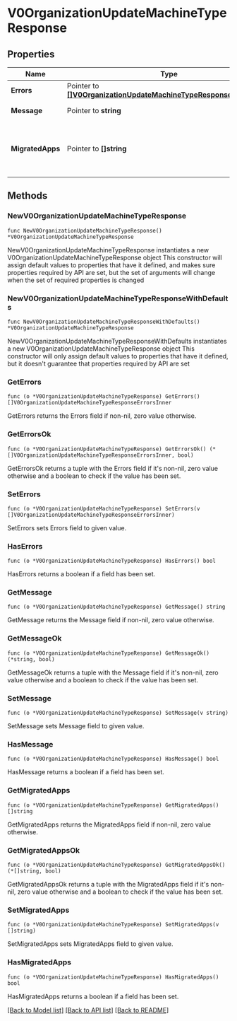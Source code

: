 # V0OrganizationUpdateMachineTypeResponse

## Properties

Name | Type | Description | Notes
------------ | ------------- | ------------- | -------------
**Errors** | Pointer to [**[]V0OrganizationUpdateMachineTypeResponseErrorsInner**](V0OrganizationUpdateMachineTypeResponseErrorsInner.md) |  | [optional] 
**Message** | Pointer to **string** | The result of the migration | [optional] 
**MigratedApps** | Pointer to **[]string** | The migrated apps&#39; identifiers in the following format \&quot;#{app.title} (#{app.slug})\&quot; | [optional] 

## Methods

### NewV0OrganizationUpdateMachineTypeResponse

`func NewV0OrganizationUpdateMachineTypeResponse() *V0OrganizationUpdateMachineTypeResponse`

NewV0OrganizationUpdateMachineTypeResponse instantiates a new V0OrganizationUpdateMachineTypeResponse object
This constructor will assign default values to properties that have it defined,
and makes sure properties required by API are set, but the set of arguments
will change when the set of required properties is changed

### NewV0OrganizationUpdateMachineTypeResponseWithDefaults

`func NewV0OrganizationUpdateMachineTypeResponseWithDefaults() *V0OrganizationUpdateMachineTypeResponse`

NewV0OrganizationUpdateMachineTypeResponseWithDefaults instantiates a new V0OrganizationUpdateMachineTypeResponse object
This constructor will only assign default values to properties that have it defined,
but it doesn't guarantee that properties required by API are set

### GetErrors

`func (o *V0OrganizationUpdateMachineTypeResponse) GetErrors() []V0OrganizationUpdateMachineTypeResponseErrorsInner`

GetErrors returns the Errors field if non-nil, zero value otherwise.

### GetErrorsOk

`func (o *V0OrganizationUpdateMachineTypeResponse) GetErrorsOk() (*[]V0OrganizationUpdateMachineTypeResponseErrorsInner, bool)`

GetErrorsOk returns a tuple with the Errors field if it's non-nil, zero value otherwise
and a boolean to check if the value has been set.

### SetErrors

`func (o *V0OrganizationUpdateMachineTypeResponse) SetErrors(v []V0OrganizationUpdateMachineTypeResponseErrorsInner)`

SetErrors sets Errors field to given value.

### HasErrors

`func (o *V0OrganizationUpdateMachineTypeResponse) HasErrors() bool`

HasErrors returns a boolean if a field has been set.

### GetMessage

`func (o *V0OrganizationUpdateMachineTypeResponse) GetMessage() string`

GetMessage returns the Message field if non-nil, zero value otherwise.

### GetMessageOk

`func (o *V0OrganizationUpdateMachineTypeResponse) GetMessageOk() (*string, bool)`

GetMessageOk returns a tuple with the Message field if it's non-nil, zero value otherwise
and a boolean to check if the value has been set.

### SetMessage

`func (o *V0OrganizationUpdateMachineTypeResponse) SetMessage(v string)`

SetMessage sets Message field to given value.

### HasMessage

`func (o *V0OrganizationUpdateMachineTypeResponse) HasMessage() bool`

HasMessage returns a boolean if a field has been set.

### GetMigratedApps

`func (o *V0OrganizationUpdateMachineTypeResponse) GetMigratedApps() []string`

GetMigratedApps returns the MigratedApps field if non-nil, zero value otherwise.

### GetMigratedAppsOk

`func (o *V0OrganizationUpdateMachineTypeResponse) GetMigratedAppsOk() (*[]string, bool)`

GetMigratedAppsOk returns a tuple with the MigratedApps field if it's non-nil, zero value otherwise
and a boolean to check if the value has been set.

### SetMigratedApps

`func (o *V0OrganizationUpdateMachineTypeResponse) SetMigratedApps(v []string)`

SetMigratedApps sets MigratedApps field to given value.

### HasMigratedApps

`func (o *V0OrganizationUpdateMachineTypeResponse) HasMigratedApps() bool`

HasMigratedApps returns a boolean if a field has been set.


[[Back to Model list]](../README.md#documentation-for-models) [[Back to API list]](../README.md#documentation-for-api-endpoints) [[Back to README]](../README.md)



